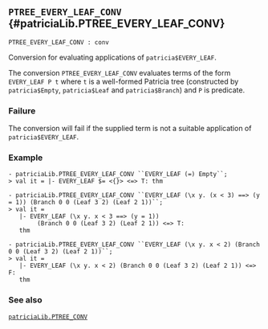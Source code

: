 ## `PTREE_EVERY_LEAF_CONV` {#patriciaLib.PTREE_EVERY_LEAF_CONV}


```
PTREE_EVERY_LEAF_CONV : conv
```



Conversion for evaluating applications of `patricia$EVERY_LEAF`.


The conversion `PTREE_EVERY_LEAF_CONV` evaluates terms of the form `EVERY_LEAF P t` where `t` is a well-formed Patricia tree (constructed by `patricia$Empty`, `patricia$Leaf` and `patricia$Branch`) and `P` is predicate.

### Failure

The conversion will fail if the supplied term is not a suitable application of `patricia$EVERY_LEAF`.

### Example

    
    - patriciaLib.PTREE_EVERY_LEAF_CONV ``EVERY_LEAF (=) Empty``;
    > val it = |- EVERY_LEAF $= <{}> <=> T: thm
    
    - patriciaLib.PTREE_EVERY_LEAF_CONV ``EVERY_LEAF (\x y. (x < 3) ==> (y = 1)) (Branch 0 0 (Leaf 3 2) (Leaf 2 1))``;
    > val it =
       |- EVERY_LEAF (\x y. x < 3 ==> (y = 1))
            (Branch 0 0 (Leaf 3 2) (Leaf 2 1)) <=> T:
       thm
    
    - patriciaLib.PTREE_EVERY_LEAF_CONV ``EVERY_LEAF (\x y. x < 2) (Branch 0 0 (Leaf 3 2) (Leaf 2 1))``;
    > val it =
       |- EVERY_LEAF (\x y. x < 2) (Branch 0 0 (Leaf 3 2) (Leaf 2 1)) <=> F:
       thm
    

### See also

[`patriciaLib.PTREE_CONV`](#patriciaLib.PTREE_CONV)

